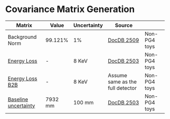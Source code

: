 # Covariance Matrix Generation 

| Matrix | Value | Uncertainty | Source | |
| --- | --- | --- | --- | --- |
| Background Norm | 99.121% | 1% | [DocDB 2509](https://docdb.wlab.yale.edu/prospect/ShowDocument?docid=2509)| Non-PG4 toys |
| [Energy Loss](cov/EnergyLoss.md) | - | 8 KeV | [DocDB 2503](https://docdb.wlab.yale.edu/prospect/ShowDocument?docid=2503)| Non-PG4 toys |
| [Energy Loss B2B](cov/EnergyLossB2B.md) | - | 8 KeV | Assume same as the full detector | Non-PG4 toys |
| [Baseline uncertainty](cov/BaselineUncertainty.md) | 7932 mm | 100 mm | [DocDB 2503](https://docdb.wlab.yale.edu/prospect/ShowDocument?docid=2229) | Non-PG4 toys |
